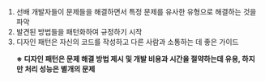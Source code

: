 <ol type="1">
<li>선배 개발자들이 문제들을 해결하면서 특정 문제를 유사한 유형으로 해결하는 것을 파악</li>
<li>발견된 방법들을 패턴화하여 규정하기 시작</li>
<li>디자인 패턴은 자신의 코드를 작성하고 다른 사람과 소통하는 데 좋은 가이드
<p><strong>※ 디자인 패턴은 문제 해결 방법 제시 및 개발 비용과 시간을 절약하는데 유용, 하지만 처리 성능은 별개의 문제</strong></p>
</li>
</ol>